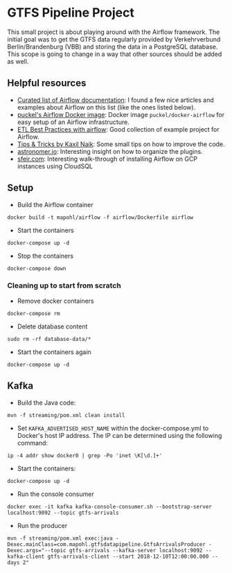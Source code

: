 # GTFS Pipeline Project

This small project is about playing around with the Airflow framework. The initial goal was to get the GTFS data 
regularly provided by Verkehrverbund Berlin/Brandenburg (VBB) and storing the data in a PostgreSQL database. This scope 
is going to change in a way that other sources should be added as well.

## Helpful resources

* [Curated list of Airflow documentation](https://github.com/jghoman/awesome-apache-airflow): I found a few nice articles and examples about Airflow on this list (like the ones listed below). 
* [puckel's Airflow Docker image](https://github.com/puckel/docker-airflow): Docker image `puckel/docker-airflow` for easy setup of an Airflow infrastructure.
* [ETL Best Practices with airflow](https://gtoonstra.github.io/etl-with-airflow/index.html): Good collection of example project for Airflow.
* [Tips & Tricks by Kaxil Naik](https://medium.com/datareply/airflow-lesser-known-tips-tricks-and-best-practises-cf4d4a90f8f): Some small tips on how to improve the code.
* [astronomer.io](https://www.astronomer.io/guides/using-airflow-plugins/): Interesting insight on how to organize the plugins.
* [sfeir.com](https://lemag.sfeir.com/installing-and-using-apache-airflow-on-the-google-cloud-platform/): Interesting walk-through of installing Airflow on GCP instances using CloudSQL

## Setup

* Build the Airflow container
```
docker build -t mapohl/airflow -f airflow/Dockerfile airflow
```
* Start the containers
```
docker-compose up -d
```
* Stop the containers
```
docker-compose down
```

### Cleaning up to start from scratch
* Remove docker containers
```
docker-compose rm
```
* Delete database content
```
sudo rm -rf database-data/*
```
* Start the containers again
```
docker-compose up -d
```

## Kafka
* Build the Java code:
```
mvn -f streaming/pom.xml clean install
```
* Set `KAFKA_ADVERTISED_HOST_NAME` within the docker-compose.yml to Docker's host IP address. The IP can be determined using the following command:
```
ip -4 addr show docker0 | grep -Po 'inet \K[\d.]+'
```
* Start the containers:
```
docker-compose up -d
```
* Run the console consumer
```
docker exec -it kafka kafka-console-consumer.sh --bootstrap-server localhost:9092 --topic gtfs-arrivals
```
* Run the producer
```
mvn -f streaming/pom.xml exec:java -Dexec.mainClass=com.mapohl.gtfsdatapipeline.GtfsArrivalsProducer -Dexec.args="--topic gtfs-arrivals --kafka-server localhost:9092 --kafka-client gtfs-arrivals-client --start 2018-12-10T12:00:00.000 --days 2"
```
